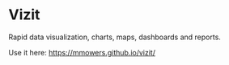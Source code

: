# Vizit
Rapid data visualization, charts, maps, dashboards and reports.

Use it here: https://mmowers.github.io/vizit/
